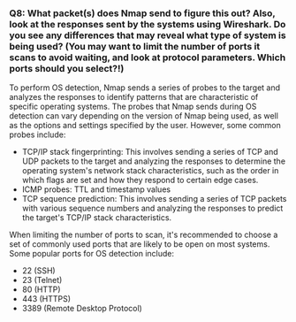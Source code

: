 ### Q8: What packet(s) does Nmap send to figure this out? Also, look at the responses sent by the systems using Wireshark. Do you see any differences that may reveal what type of system is being used? (You may want to limit the number of ports it scans to avoid waiting, and look at protocol parameters. Which ports should you select?!)

To perform OS detection, Nmap sends a series of probes to the target and analyzes the responses to identify patterns that are characteristic of specific operating systems. The probes that Nmap sends during OS detection can vary depending on the version of Nmap being used, as well as the options and settings specified by the user. However, some common probes include:

- TCP/IP stack fingerprinting: This involves sending a series of TCP and UDP packets to the target and analyzing the responses to determine the operating system's network stack characteristics, such as the order in which flags are set and how they respond to certain edge cases.
- ICMP probes: TTL and timestamp values
- TCP sequence prediction: This involves sending a series of TCP packets with various sequence numbers and analyzing the responses to predict the target's TCP/IP stack characteristics.



When limiting the number of ports to scan, it's recommended to choose a set of commonly used ports that are likely to be open on most systems. Some popular ports for OS detection include:

- 22 (SSH)
- 23 (Telnet)
- 80 (HTTP)
- 443 (HTTPS)
- 3389 (Remote Desktop Protocol)

